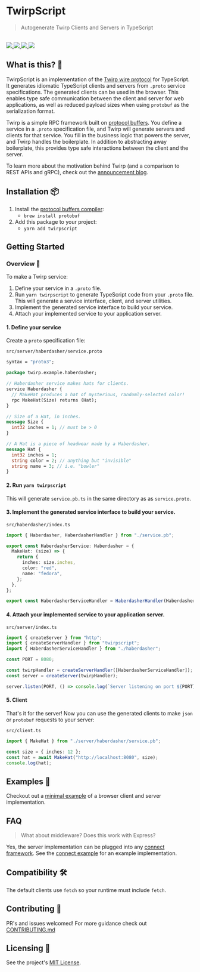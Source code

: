 # TwirpScript

<blockquote>Autogenerate Twirp Clients and Servers in TypeScript</blockquote>

<br />

<a href="https://www.npmjs.com/package/twirpscript">
  <img src="https://img.shields.io/npm/v/twirpscript.svg">
</a>
<a href="https://github.com/tatethurston/twirpscript/blob/master/LICENSE">
  <img src="https://img.shields.io/npm/l/twirpscript.svg">
</a>
<a href="https://www.npmjs.com/package/twirpscript">
  <img src="https://img.shields.io/npm/dy/twirpscript.svg">
</a>
<a href="https://github.com/tatethurston/twirpscript/actions/workflows/ci.yml">
  <img src="https://github.com/tatethurston/twirpscript/actions/workflows/ci.yml/badge.svg">
</a>

## What is this? 🧐

TwirpScript is an implementation of the [Twirp wire protocol](https://github.com/twitchtv/twirp/blob/main/PROTOCOL.md) for TypeScript. It generates idiomatic TypeScript clients and servers from `.proto` service specifications. The generated clients can be used in the browser. This enables type safe communication between the client and server for web applications, as well as reduced payload sizes when using `protobuf` as the serialization format.

Twirp is a simple RPC framework built on [protocol buffers](https://developers.google.com/protocol-buffers/). You define a service in a `.proto` specification file, and Twirp will generate servers and clients for that service. You fill in the business logic that powers the server, and Twirp handles the boilerplate. In addition to abstracting away boilerplate, this provides type safe interactions between the client and the server.

To learn more about the motivation behind Twirp (and a comparison to REST APIs and gRPC), check out the [announcement blog](https://blog.twitch.tv/en/2018/01/16/twirp-a-sweet-new-rpc-framework-for-go-5f2febbf35f/).

## Installation 📦

1. Install the [protocol buffers compiler](https://developers.google.com/protocol-buffers):
   - `brew install protobuf`
1. Add this package to your project:
   - `yarn add twirpscript`

## Getting Started

### Overview 📖

To make a Twirp service:

1. Define your service in a `.proto` file.
2. Run `yarn twirpscript` to generate TypeScript code from your `.proto` file. This will generate a service interface, client, and server utilities.
3. Implement the generated service interface to build your service.
4. Attach your implemented service to your application server.

#### 1. Define your service

Create a `proto` specification file:

`src/server/haberdasher/service.proto`

```protobuf
syntax = "proto3";

package twirp.example.haberdasher;

// Haberdasher service makes hats for clients.
service Haberdasher {
  // MakeHat produces a hat of mysterious, randomly-selected color!
  rpc MakeHat(Size) returns (Hat);
}

// Size of a Hat, in inches.
message Size {
  int32 inches = 1; // must be > 0
}

// A Hat is a piece of headwear made by a Haberdasher.
message Hat {
  int32 inches = 1;
  string color = 2; // anything but "invisible"
  string name = 3; // i.e. "bowler"
}
```

#### 2. Run `yarn twirpscript`

This will generate `service.pb.ts` in the same directory as as `service.proto`.

#### 3. Implement the generated service interface to build your service.

`src/haberdasher/index.ts`

```ts
import { Haberdasher, HaberdasherHandler } from "./service.pb";

export const HaberdasherService: Haberdasher = {
  MakeHat: (size) => {
    return {
      inches: size.inches,
      color: "red",
      name: "fedora",
    };
  },
};

export const HaberdasherServiceHandler = HaberdasherHandler(HaberdasherService);
```

#### 4. Attach your implemented service to your application server.

`src/server/index.ts`

```ts
import { createServer } from "http";
import { createServerHandler } from "twirpscript";
import { HaberdasherServiceHandler } from "./haberdasher";

const PORT = 8080;

const twirpHandler = createServerHandler([HaberdasherServiceHandler]);
const server = createServer(twirpHandler);

server.listen(PORT, () => console.log(`Server listening on port ${PORT}`));
```

#### 5. Client

That's it for the server! Now you can use the generated clients to make `json` or `protobuf` requests to your server:

`src/client.ts`

```ts
import { MakeHat } from "./server/haberdasher/service.pb";

const size = { inches: 12 };
const hat = await MakeHat("http://localhost:8080", size);
console.log(hat);
```

## Examples 🚀

Checkout out a [minimal example](https://github.com/tatethurston/twirpscript/blob/main/examples/basic) of a browser client and server implementation.

## FAQ

> What about middleware? Does this work with Express?

Yes, the server implementation can be plugged into any [connect framework](https://www.npmjs.com/package/connect). See the [connect example](https://github.com/tatethurston/twirpscript/blob/main/examples/connect) for an example implementation.

## Compatibility 🛠

The default clients use `fetch` so your runtime must include `fetch`.

## Contributing 👫

PR's and issues welcomed! For more guidance check out [CONTRIBUTING.md](https://github.com/tatethurston/twirpscript/blob/main/CONTRIBUTING.md)

## Licensing 📃

See the project's [MIT License](https://github.com/tatethurston/twirpscript/blob/main/LICENSE).
